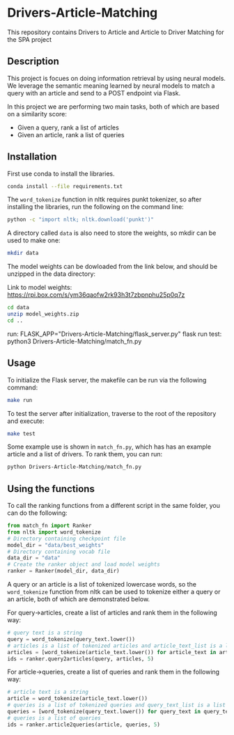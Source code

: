 # Drivers-Article-Matching
This repository contains Drivers to Article and Article to Driver Matching for the SPA project

## Description
This project is focues on doing information retrieval by using neural models. 
We leverage the semantic meaning learned by neural models to match a query with an article and send to a POST endpoint via Flask.

In this project we are performing two main tasks, both of which are based on a similarity score: 
- Given a query, rank a list of articles
- Given an article, rank a list of queries  

## Installation
First use conda to install the libraries.
```bash
conda install --file requirements.txt
```

The `word_tokenize` function in nltk requires punkt tokenizer, so after installing the libraries, run the following on the command line:
```bash
python -c "import nltk; nltk.download('punkt')"
```

A directory called `data` is also need to store the weights, so mkdir can be used to make one:
```bash
mkdir data
```
The model weights can be dowloaded from the link below, and should be unzipped in the data directory:

Link to model weights: https://rpi.box.com/s/ym36qaofw2rk93h3t7zbpnphu25p0q7z

```bash
cd data
unzip model_weights.zip
cd ..
```
run:
	FLASK_APP="Drivers-Article-Matching/flask_server.py" flask run
test:
	python3 Drivers-Article-Matching/match_fn.py

## Usage
To initialize the Flask server, the makefile can be run via the following command:
```bash
make run
```

To test the server after initialization, traverse to the root of the repository and execute:

```bash
make test
```

Some example use is shown in `match_fn.py`, which has has an example article and a list of drivers.
To rank them, you can run:
```bash
python Drivers-Article-Matching/match_fn.py
```

## Using the functions
To call the ranking functions from a different script in the same folder, you can do the following:
```python
from match_fn import Ranker
from nltk import word_tokenize
# Directory containing checkpoint file
model_dir = "data/best_weights"
# Directory containing vocab file
data_dir = "data"
# Create the ranker object and load model weights
ranker = Ranker(model_dir, data_dir)
```

A query or an article is a list of tokenized lowercase words, so the `word_tokenize` function from nltk can be used to tokenize either a query or an article, both of which are demonstrated below.

For query->articles, create a list of articles and rank them in the following way:
```python
# query text is a string
query = word_tokenize(query_text.lower())
# articles is a list of tokenized articles and article_text_list is a list of article texts
articles = [word_tokenize(article_text.lower()) for article_text in article_text_list]
ids = ranker.query2articles(query, articles, 5)
```

For article->queries, create a list of queries and rank them in the following way:
```python
# article text is a string
article = word_tokenize(article_text.lower())
# queries is a list of tokenized queries and query_text_list is a list of query texts
queries = [word_tokenize(query_text.lower()) for query_text in query_text_list]
# queries is a list of queries
ids = ranker.article2queries(article, queries, 5)
```
